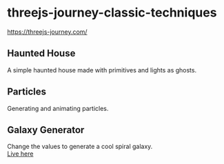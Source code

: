 # threejs-journey-classic-techniques
https://threejs-journey.com/

## Haunted House
A simple haunted house made with primitives and lights as ghosts.

## Particles
Generating and animating particles.

## Galaxy Generator
Change the values to generate a cool spiral galaxy.
<br>
[Live here](https://galaxy-generator-brown-kappa.vercel.app/)